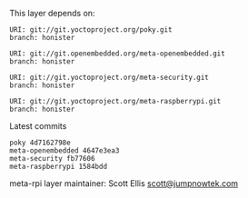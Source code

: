 This layer depends on:

    URI: git://git.yoctoproject.org/poky.git
    branch: honister

    URI: git://git.openembedded.org/meta-openembedded.git
    branch: honister

    URI: git://git.yoctoproject.org/meta-security.git
    branch: honister

    URI: git://git.yoctoproject.org/meta-raspberrypi.git
    branch: honister

Latest commits

    poky 4d7162798e
    meta-openembedded 4647e3ea3
    meta-security fb77606
    meta-raspberrypi 1584bdd

meta-rpi layer maintainer: Scott Ellis <scott@jumpnowtek.com>
